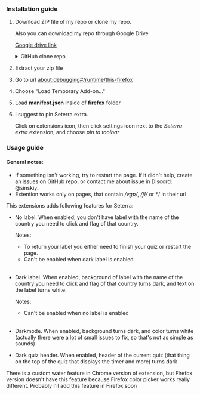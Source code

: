 ### Installation guide
1. Download ZIP file of my repo or clone my repo. 

    Also you can download my repo through Google Drive

    [Google drive link](https://drive.google.com/drive/folders/1XYGCOgVajFCmjEfepXV15uPLTsE-RWYX?usp=drive_link)

    <details>
    <summary>GitHub clone repo</summary>

    ```
    git clone https://github.com/Sinskiy/seterraextra.git
    ```

    with github cli
    ```
    gh repo clone Sinskiy/seterraextra
    ```
    </details>

2. Extract your zip file

3. Go to url [about:debugging#/runtime/this-firefox](about:debugging#/runtime/this-firefox)

4. Choose "Load Temporary Add-on..."

6. Load **manifest.json** inside of **firefox** folder

7. I suggest to pin Seterra extra. 

    Click on extensions icon, then click settings icon next to the *Seterra extra* extension, and choose *pin to toolbar*

### Usage guide
#### General notes:
- If something isn't working, try to restart the page. If it didn't help, create an issues on GitHub repo, or contact me about issue in Discord: @sinskiy_
- Extention works only on pages, that contain */vgp/*, */fl/* or */ in their url

This extensions adds following features for Seterra:
- No label. When enabled, you don't have label with the name of the country you need to click and flag of that country.

    Notes:
    - To return your label you either need to finish your quiz or restart the page.
    - Can't be enabled when dark label is enabled

    <br/>

- Dark label. When enabled, background of label with the name of the country you need to click and flag of that country turns dark, and text on the label turns white.

    Notes:
    - Can't be enabled when no label is enabled

    <br/>

- Darkmode. When enabled, background turns dark, and color turns white (actually there were a lot of small issues to fix, so that's not as simple as sounds)

- Dark quiz header. When enabled, header of the current quiz (that thing on the top of the quiz that displays the timer and more) turns dark

There is a custom water feature in Chrome version of extension, but Firefox version doesn't have this feature because Firefox color picker works really different. Probably I'll add this feature in Firefox soon